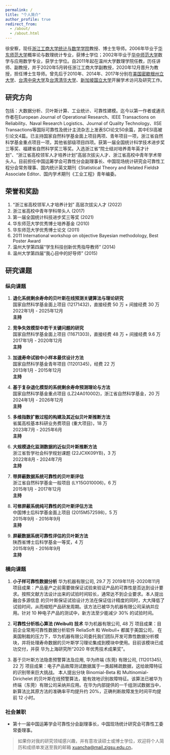 ```yaml
---
permalink: /
title: "个人简介"
author_profile: true
redirect_from: 
  - /about/
  - /about.html
---
```




徐安察，现任[浙江工商大学统计与数学学院](http://tjjy.zjgsu.edu.cn/)教授、博士生导师。2006年毕业于[华东师范大学](https://www.ecnu.edu.cn/)概率论与数理统计专业，获博士学位；2002年毕业于[华中师范大学](https://www.ccnu.edu.cn/)数学与应用数学专业，获学士学位。自2011年起在温州大学数理学院任教，历任讲师、副教授，并于2020年5月转任浙江工商大学副教授，2020年12月晋升为教授，担任博士生导师。曾先后于2010年、2014年、2017年分别在[美国密歇根州立大学](https://msu.edu/)、[台湾中央大学](https://www.ncu.edu.tw/tw/)及[台湾清华大学](https://www.nthu.edu.tw/)、[新加坡国立大学](https://nus.edu.sg/cn)开展学术访问及研究工作。

## 研究方向

包括：大数据分析、贝叶斯计算、工业统计、可靠性建模。迄今以第一作者或通讯作者在European Journal of Operational Research、IEEE Transactions on Reliability、Naval Research Logistics、Journal of Quality Technology、IISE Transactions等国际可靠性及统计主流杂志上发表SCI论文50余篇，其中ESI高被引论文4篇。已主持国家自然科学基金面上项目两项、青年项目一项，浙江省自然科学基金重点项目一项，其他省部级项目四项。获第一届全国统计科学技术进步奖三等奖、福建省自然科学奖三等奖。入选浙江省“院士结对培养青年英才计划”、“浙江省高校领军人才培养计划”高层次拔尖人才、浙江省高校中青年学术带头人。目前担任中国运筹学会可靠性分会副理事长、中国现场统计研究会可靠性工程分会常务理事、国内统计英文期刊《Statistical Theory and Related Fields》Associate Editor、国内学术期刊《工业工程》青年编委。

## 荣誉和奖励

1. “浙江省高校领军人才培养计划” 高层次拔尖人才 (2022)
2. 浙江省高校中青年学科带头人 (2017)
3. 第一届全国统计科技进步奖三等奖 (2021)
4. 华东师范大学优秀博士培养基金 (2010)
5. 华东师范大学优秀博士论文 (2011)
6. 2011 International workshop on objective Bayesian methodology, Best Poster Award
7. 温州大学第四届“学生科技创新优秀指导教师” (2014)
8. 温州大学第四届“我心目中的好导师” (2015)

## 研究课题

### 纵向课题

1. **退化系统剩余寿命的贝叶斯在线预测关键算法与理论研究**  
   国家自然科学基金面上项目 (12171432)，直接经费 50 万 + 间接经费 30 万  
   2022年1月 - 2025年12月  
   **主持**

2. **竞争失效模型中若干关键问题的研究**  
   国家自然科学基金面上项目 (11671303)，直接经费 48 万 + 间接经费 9.6 万  
   2017年1月 - 2020年12月  
   **主持**

3. **加速寿命试验中小样本最优设计方法**  
   国家自然科学基金青年项目 (11201345)，经费 22 万  
   2013年1月 - 2015年12月  
   **主持**

4. **基于复杂退化模型的系统剩余寿命预测理论与方法**  
   国家自然科学基金重点项目 (LZ24A010002)，浙江省自然科学基金，20 万  
   2024年1月 - 2026年12月  
   **主持**

5. **多维指数扩散过程的构建及其近似贝叶斯推断方法**  
   省属高校基本科研业务费项目 (重大项目)，18 万  
   2023年7月 - 2025年6月  
   **主持**

6. **大规模退化监测数据的近似贝叶斯推断方法**  
   浙江省哲学社会科学规划课题 (22JCXK09YB)，3 万  
   2022年8月 - 2024年7月  
   **主持**

7. **带屏蔽数据系统可靠性的贝叶斯评估**  
   浙江省自然科学基金一般项目 (LY15G010006)，6 万  
   2015年1月 - 2017年12月  
   **主持**

8. **可修屏蔽系统纯可靠性的贝叶斯评估方法**  
   中国博士后科学基金面上项目 (2015M572598)，5 万  
   2015年9月 - 2016年9月  
   **主持**

9. **屏蔽数据系统可靠性评估的贝叶斯方法**  
   陕西省博士后科学基金一等奖，4 万  
   2015年9月 - 2016年9月  
   **主持**

### 横向课题

1. **小子样可靠性数据分析**
   华为机器有限公司, 29.7 万
   2019年11月-2020年11月
   项目成果：产品量产之前需要做保证试验来验证产品的可靠性是否达到设计要求。按照文献方法设计出来的试验时间较长，通常达不到企业要求。本人提出融合多源信息 的贝叶斯保证试验设计方法在保证估计精度的同时，大大降低了试验时间，从而缩短产品研发周期。该方法已被华为机器有限公司采纳并应用。针对 10 种电子产品的测试中，新方法至少能减少 30% 的试验时间。

2. **可靠性分析核心算法 (Weibull) 技术**
   华为机器有限公司, 48 万 
   项目成果：目前企业常用可靠性数据分析软件 ReliaSoft 和 Weibull+ 都属于美国公司， 在美国制裁的压力下，华为机器有限公司委托我们团队开发可靠性数据分析模块，并将处理寿命数据的贝叶斯学习理论集成到模块中使用。目前该模块已成功交付，并获 华为上海研究所“2020 年优秀技术成果奖”。

3. 基于贝叶斯方法隐患预警算法及应用, 
   华为终端 (东莞) 有限公司, (11201345), 22 万
   项目成果：电子产品故障测试数据属于一类超稀疏数据，这给故障特征的识别带来巨大挑战。 本人提出分块 Binomial-Beta 和 Multinomial-Dirichelet 的贝叶斯在线预警算法，能有效地识别故障特征。该算法已被华为终端（东莞）有限公司采纳并应用。在华为内部提供的一千组测试数据当中， 新算法比其原方法的准确率平均提升约 20%，正确判断故障发生时间平均提前 12 小时。

### 社会兼职

- 第十一届中国运筹学会可靠性分会副理事长，中国现场统计研究会可靠性工委常委理事。


> 如果你对我的研究领域感兴趣，并有意攻读硕士或博士学位，欢迎将个人简历和成绩单发送至我的邮箱 <xuancha@mail.zjgsu.edu.cn>。






